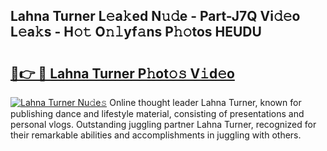## Lahna Turner L𝚎a𝚔ed N𝚞𝚍e - Part-J7Q Vi𝚍𝚎o L𝚎a𝚔s - H𝚘𝚝 O𝚗𝚕yf𝚊ns P𝚑𝚘tos HEUDU

# <h2><a href="http://kfc0nl.oniu.top/?m=Lahna+Turner">🔗👉 🔴 Lahna Turner P𝚑ot𝚘𝚜 V𝚒d𝚎o</a></h2>

[![Lahna Turner Nu𝚍e𝚜](https://i.imgur.com/0qMVB7G.gif)](http://kfc0nl.oniu.top/?m=Lahna+Turner)
Online thought leader Lahna Turner, known for publishing dance and lifestyle material, consisting of presentations and personal vlogs. Outstanding juggling partner Lahna Turner, recognized for their remarkable abilities and accomplishments in juggling with others.  
